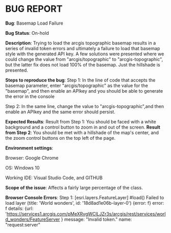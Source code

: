# BUG REPORT
**Bug**: Basemap Load Failure 

 

**Bug Status**: On-hold 

 
**Description**: 
Trying to load the arcgis topographic basemap results in a series of invalid token errors and ultimately a failure to load that basemap style with the generated API key. A few solutions were presented where we could change the value from "arcgis/topographic" to "arcgis-topographic", but the latter fix does not load 100% of the basemap. Just the hillshade is presented. 

 
**Steps to reproduce the bug**: 
Step 1: 
In the line of code that accepts the basemap parameter, enter "arcgis/topographic"  as the value for the "basemap", and then enable an APIkey and you should be able to generate the error in the console 

Step 2: 
In the same line, change the value to "arcgis-topographic",and then enable an APIkey and the same error should persist. 

**Expected Results**: 
Result from Step 1: 
You should be faced with a white background and a control button to zoom in and out of the screen. 
**Result from Step 2**: 
You should be met with a hillshade of the map's center, and the zoom control buttons on the top left of the page. 

**Environment settings**: 

Browser: Google Chrome 

OS: Windows 10 

Working IDE: Visual Studio Code, and GITHUB 

**Scope of the issue**: 
Affects a fairly large percentage of the class.  

 
**Browser Console Errors**: 
Step 1: 
[esri.layers.FeatureLayer] #load() Failed to load layer (title: 'World wonders', id: '18d8ad1e06b-layer-0') 
{error: f} 
  error: f 
  details: {url: 'https://services1.arcgis.com/pMeXRvgWClLJZr3s/arcgis/rest/services/world_wonders/FeatureServer } 
  message: "Invalid token." 
  name: "request:server" 
 

 

 

 
